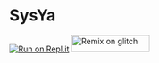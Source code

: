 # SysYa
[![Run on Repl.it](https://repl.it/badge/github/titaniumnetwork-dev/alloyproxy)](https://repl.it/github/Rockpods/SysYa)
<a href="https://glitch.com/edit/#!/import/github/vibedivide/powermouse" title="Remix on glitch"><img alt="Remix on glitch" src="https://sys32.dev/assets/src/media/glitch.svg" width="140" height="30"><img></a>

